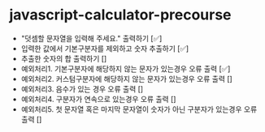 # javascript-calculator-precourse

- "덧셈할 문자열을 입력해 주세요." 출력하기 [✅]
- 입력한 값에서 기본구분자를 제외하고 숫자 추출하기 [✅]
- 추출한 숫자의 합 출력하기 []
- 예외처리1. 기본구분자에 해당하지 않는 문자가 있는경우 오류 출력 [✅]
- 예외처리2. 커스텀구분자에 해당하지 않는 문자가 있는경우 오류 출력 []
- 예외처리3. 음수가 있는 경우 오류 출력 []
- 예외처리4. 구분자가 연속으로 있는경우 오류 출력 []
- 예외처리5. 첫 문자열 혹은 마지막 문자열이 숫자가 아닌 구분자가 있는경우 오류 출력 []
